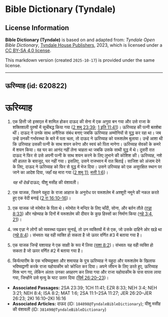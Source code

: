 # Bible Dictionary (Tyndale)

## License Information

**Bible Dictionary (Tyndale)** is based on and adapted from: _Tyndale Open Bible Dictionary_, [Tyndale House Publishers](https://tyndaleopenresources.com/), 2023, which is licensed under a [CC BY-SA 4.0 license](https://creativecommons.org/licenses/by-sa/4.0/legalcode.en).

This markdown version (created `2025-10-17`) is provided under the same license.



--------------------------------

## ऊरिय्याह (id: 620822)

ऊरिय्याह
========

1. एक हित्ती जो इस्राएल में शामिल होकर दाऊद की सेना में एक अगुवा बन गया और उसे राजा के शक्तिशाली पुरुषों में सूचीबद्ध किया गया ([2 शमू 23:39](https://ref.ly/2Sam23:39); [1 इति 11:41](https://ref.ly/1Chr11:41))। ऊरिय्याह की पत्नी बतशेबा थीं। दाऊद ने उनके साथ अनैत्तिक संबंध बनाए जबकि ऊरिय्याह अम्मोनियों से युद्ध कर रहा था। जब उन्हें उनकी गर्भावस्था के बारे में पता चला, तो दाऊद ने ऊरिय्याह को यरूशलेम बुलाया। उन्हें आशा थी कि उरिय्याह उसकी पत्नी के साथ शयन करेगा और स्वयं को पिता मानेगा। ऊरिय्याह सेवकों के कमरे में शयन किया। वह घर का आनंद नहीं लेना चाहता था जबकि उसके साथी युद्ध में थे। दूसरी रात दाऊद ने फिर से उसे अपनी पत्नी के साथ शयन करने के लिए लुभाने की कोशिश की। ऊरिय्याह, नशे की हालत के बावजूद, घर नहीं गया। इसलिए, उसने राजभवन में रात बिताई। साजिश को अंजाम देने के लिए, दाऊद ने ऊरिय्याह को फिर से युद्ध में भेज दिया। उसने उरिय्याह को एक असुरक्षित स्थान पर जाने का आदेश दिया, जहाँ वह मारा गया ([2 शमू 11](https://ref.ly/2Sam11:1-2Sam11:27); [मत्ती 1:6](https://ref.ly/Matt1:6))।

    *यह भी देखें* दाऊद; यीशु मसीह की वंशावली।

2. एक याजक, जिसने यहूदा के राजा आहाज के अनुरोध पर यरूशलेम में अश्शूरी नमूने की नकल करते हुए एक वेदी बनाई ([2 रा 16:10–16](https://ref.ly/2Kgs16:10-2Kgs16:16))।
3. एक याजक जो मरेमोत के पिता थे। मरेमोत ने मन्दिर के लिए चाँदी, सोना, और बर्तन तौले ([एज्रा 8:33](https://ref.ly/Ezra8:33)) और नहेम्याह के दिनों में यरूशलेम की दीवार के कुछ हिस्सों का निर्माण किया ([नहे 3:4, 21](https://ref.ly/Neh3:4,Neh3:21))।
4. जब एज्रा ने लोगों को व्यवस्था पढ़कर सुनाई, तो उन व्यक्तियों में से एक, जो उसके दाहिने ओर खड़े था ([नहे 8:4](https://ref.ly/Neh8:4))। संभवतः यह वही व्यक्ति हो सकता है जो ऊपर वर्णित \#3 में बताया गया है।
5. एक याजक जिन्हें यशायाह ने एक साक्षी के रूप में लिया ([यशा 8:2](https://ref.ly/Isa8:2))। संभवतः यह वही व्यक्ति हो सकता है जो ऊपर वर्णित \#2 में बताया गया है।
6. किर्यत्यारीम के एक भविष्यद्वक्ता और शमायाह के पुत्र ऊरिय्याह ने यहूदा और यरूशलेम के खिलाफ भविष्यद्वाणी करके राजा यहोयाकीम को क्रोधित कर दिया। अपने जीवन के लिए डरते हुए, ऊरिय्याह मिस्र भाग गए, लेकिन अंततः उनका अपहरण कर लिया गया और राजा यहोयाकीम के पास वापस लाया गया, जिन्होंने उसे मृत्यु के घाट उतार दिया ([यिर्म 26:20–23](https://ref.ly/Jer26:20-Jer26:23))।

* **Associated Passages:** 2SA 23:39; 1CH 11:41; EZR 8:33; NEH 3:4; NEH 3:21; NEH 8:4; ISA 8:2; MAT 1:6; 2SA 11:1–2SA 11:27; JER 26:20–JER 26:23; 2KI 16:10–2KI 16:16
* **Associated Articles:** दाऊद (ID: `184898@TyndaleBibleDictionary`); यीशु मसीह की वंशावली (ID: `381490@TyndaleBibleDictionary`)

